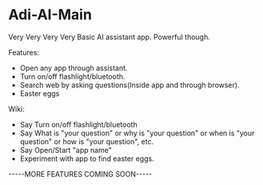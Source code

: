 # Adi-AI-Main
Very Very Very Very Basic AI assistant app. Powerful though.

Features:
- Open any app through assistant.
- Turn on/off flashlight/bluetooth.
- Search web by asking questions(Inside app and through browser).
- Easter eggs

Wiki:
- Say Turn on/off flashlight/bluetooth
- Say What is "your question" or why is "your question" or when is "your question" or how is "your question", etc.
- Say Open/Start "app name"
- Experiment with app to find easter eggs.

-----MORE FEATURES COMING SOON-----
